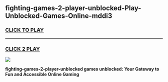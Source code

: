 
## fighting-games-2-player-unblocked-Play-Unblocked-Games-Online-mddi3
<h3>
<a href="https://premium76.site?title=fighting-games-2-player-unblocked&ref=24A">CLICK TO PLAY</a></h3>
<hr>

<h3>
<a href="https://premium76.site?title=fighting-games-2-player-unblocked&ref=24A">CLICK 2 PLAY</a>
  
</h3>

<a href="https://premium76.site?title=fighting-games-2-player-unblocked&ref=24A"><img src="https://clearcache.store/games.png"></a>


**fighting-games-2-player-unblocked games unblocked: Your Gateway to Fun and Accessible Online Gaming**
